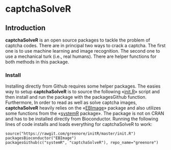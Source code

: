 captchaSolveR
=============

## Introduction

**captchaSolveR** is an open source packages to tackle the problem of captcha codes. There are in principal two ways to crack a captcha. The first one is to use machine learning and image recognition. The second one to use a mechanical turk (i.e., real humans). There are helper functions for both methods in this package.

### Install 

Installing directly from Github requires some helper packages. The easies way to setup **captchaSolveR** is to source the following «[init.R][1]» script and then install and run the package with the packagesGithub function. Furthermore, In order to read as well as solve captcha images, **captchaSolveR** heavily relies on the «[EBImage][2]» package and also utilizes some functions from the «[systemR][3] package». The package is not on CRAN and has to be installed directly from Bioconductor. Running the following lines of code installs and loads everything for captchaSolveR to work:

```
source("https://rawgit.com/greenore/initR/master/init.R")
packagesBioconductor("EBImage")
packagesGithub(c("systemR", "captchaSolveR"), repo_name="greenore")
```

[1]: https://github.com/greenore/initR/blob/master/init.R
[2]: http://www.bioconductor.org/packages/release/bioc/html/EBImage.html
[3]: https://github.com/greenore/systemR
